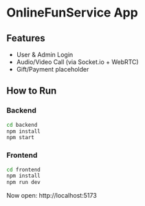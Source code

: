 # OnlineFunService App

## Features
- User & Admin Login
- Audio/Video Call (via Socket.io + WebRTC)
- Gift/Payment placeholder

## How to Run

### Backend
```bash
cd backend
npm install
npm start
```

### Frontend
```bash
cd frontend
npm install
npm run dev
```

Now open: http://localhost:5173
